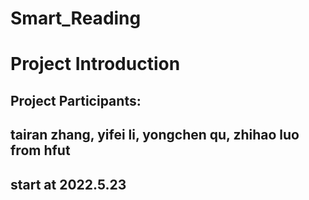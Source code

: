 # Smart_Reading 
# Project Introduction
## Project Participants: 
## tairan zhang, yifei li, yongchen qu, zhihao luo from hfut
## start at 2022.5.23

